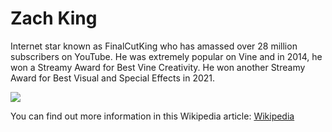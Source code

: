 # Zach King

Internet star known as FinalCutKing who has amassed over 28 million subscribers on YouTube. He was extremely popular on Vine and in 2014, he won a Streamy Award for Best Vine Creativity. He won another Streamy Award for Best Visual and Special Effects in 2021.

![](https://upload.wikimedia.org/wikipedia/commons/thumb/0/0d/Zach_King_%287485332562%29_%28cropped%29.jpg/220px-Zach_King_%287485332562%29_%28cropped%29.jpg)

You can find out more information in this Wikipedia article: [Wikipedia](https://en.wikipedia.org/wiki/Zach_King)

